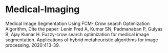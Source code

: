 # Medical-Imaging
Medical Image Segmentation Using FCM- Crow search Optimization Algorithm,
Cite the paper: Lenin Fred A, Kumar SN, Padmanaban P, Gulyas B, Ajay Kumar H. Fuzzy-crow search optimization for medical image segmentation. Applications of hybrid metaheuristic algorithms for image processing. 2020:413-39. 
